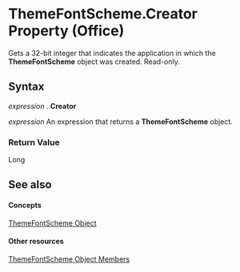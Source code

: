 
# ThemeFontScheme.Creator Property (Office)

Gets a 32-bit integer that indicates the application in which the  **ThemeFontScheme** object was created. Read-only.


## Syntax

 _expression_ . **Creator**

 _expression_ An expression that returns a **ThemeFontScheme** object.


### Return Value

Long


## See also


#### Concepts


[ThemeFontScheme Object](566b3a6f-16c9-8ba0-6f40-5bc96ec2dcbf.md)
#### Other resources


[ThemeFontScheme Object Members](47a1e519-0bf8-363b-3270-6080580da137.md)
